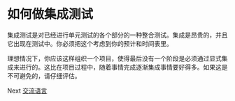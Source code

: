 # 如何做集成测试
[//]: # (Version:1.0.0)
集成测试是对已经进行单元测试的各个部分的一种整合测试。集成是昂贵的，并且它出现在测试中。你必须把这个考虑到你的预计和时间表里。

理想情况下，你应该这样组织一个项目，使得最后没有一个阶段是必须通过显式集成来进行的。这比在项目过程中，随着事情完成逐渐集成事情要好得多。如果这是不可避免的，请仔细评估。

Next [交流语言](09-Communication%20Languages.md)

